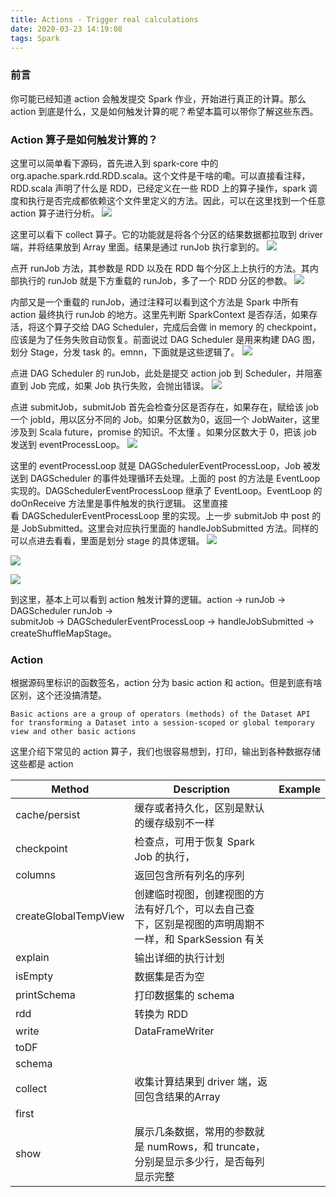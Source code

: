 ```yaml
---
title: Actions - Trigger real calculations
date: 2020-03-23 14:19:08
tags: Spark
---
```

### 前言
你可能已经知道 action 会触发提交 Spark 作业，开始进行真正的计算。那么 action 到底是什么，又是如何触发计算的呢？希望本篇可以带你了解这些东西。
<!--more-->
### Action 算子是如何触发计算的？
这里可以简单看下源码，首先进入到 spark-core 中的 org.apache.spark.rdd.RDD.scala。这个文件是干啥的嘞。可以直接看注释，RDD.scala 声明了什么是 RDD，已经定义在一些 RDD 上的算子操作，spark 调度和执行是否完成都依赖这个文件里定义的方法。因此，可以在这里找到一个任意 action 算子进行分析。
![](https://tva1.sinaimg.cn/large/00831rSTly1gd46hfy7xgj313w0nugsi.jpg)

这里可以看下 collect 算子。它的功能就是将各个分区的结果数据都拉取到 driver 端，并将结果放到 Array 里面。结果是通过 runJob 执行拿到的。
![](https://tva1.sinaimg.cn/large/00831rSTly1gd46i0he7kj311a08udhj.jpg)

点开 runJob 方法，其参数是 RDD 以及在 RDD 每个分区上上执行的方法。其内部执行的 runJob 就是下方重载的 runJob，多了一个 RDD 分区的参数。
![](https://tva1.sinaimg.cn/large/00831rSTly1gd46i82tv5j315c0n8afb.jpg)

内部又是一个重载的 runJob，通过注释可以看到这个方法是 Spark 中所有 action 最终执行 runJob 的地方。这里先判断 SparkContext 是否存活，如果存活，将这个算子交给 DAG Scheduler，完成后会做 in memory 的 checkpoint，应该是为了任务失败自动恢复。前面说过 DAG Scheduler 是用来构建 DAG 图，划分 Stage，分发 task 的。emnn，下面就是这些逻辑了。
![](https://tva1.sinaimg.cn/large/00831rSTly1gd46ih7vq4j314g0o4dm1.jpg)

点进 DAG Scheduler 的 runJob，此处是提交 action job 到 Scheduler，并阻塞直到 Job 完成，如果 Job 执行失败，会抛出错误。
![](https://tva1.sinaimg.cn/large/00831rSTly1gd46itxgrij318n0u0guf.jpg)

点进 submitJob，submitJob 首先会检查分区是否存在，如果存在，赋给该 job 一个 jobId，用以区分不同的 Job。如果分区数为0，返回一个 JobWaiter，这里涉及到 Scala future，promise 的知识。不太懂 。如果分区数大于 0，把该 job 发送到 eventProcessLoop。
![](https://tva1.sinaimg.cn/large/00831rSTly1gd46j8jfnbj308c070mx7.jpg)


这里的 eventProcessLoop 就是 DAGSchedulerEventProcessLoop，Job 被发送到 DAGScheduler 的事件处理循环去处理。上面的 post 的方法是 EventLoop 实现的。DAGSchedulerEventProcessLoop 继承了 EventLoop。EventLoop 的 doOnReceive 方法里是事件触发的执行逻辑。 这里直接看 DAGSchedulerEventProcessLoop 里的实现。上一步 submitJob 中 post 的是 JobSubmitted。这里会对应执行里面的 handleJobSubmitted 方法。同样的可以点进去看看，里面是划分 stage 的具体逻辑。
![](https://tva1.sinaimg.cn/large/00831rSTly1gd46jk2stdj317402uwf7.jpg)

![](https://tva1.sinaimg.cn/large/00831rSTly1gd46juctasj317c07uta4.jpg)

![](https://tva1.sinaimg.cn/large/00831rSTly1gd46k1j03mj315l0u0do0.jpg)

到这里，基本上可以看到 action 触发计算的逻辑。action → runJob → DAGScheduler runJob → submitJob → DAGSchedulerEventProcessLoop → handleJobSubmitted → createShuffleMapStage。

### Action
根据源码里标识的函数签名，action 分为 basic action 和 action。但是到底有啥区别，这个还没搞清楚。
```
Basic actions are a group of operators (methods) of the Dataset API for transforming a Dataset into a session-scoped or global temporary view and other basic actions 
```

这里介绍下常见的 action 算子，我们也很容易想到，打印，输出到各种数据存储这些都是 action

|Method	|Description	|Example|
|-------|-----------|---------|
|cache/persist	|缓存或者持久化，区别是默认的缓存级别不一样	|
|checkpoint	|检查点，可用于恢复 Spark Job 的执行，	
|columns	|返回包含所有列名的序列	
|createGlobalTempView	|创建临时视图，创建视图的方法有好几个，可以去自己查下，区别是视图的声明周期不一样，和 SparkSession 有关	
|explain	|输出详细的执行计划	
|isEmpty	|数据集是否为空	
|printSchema	|打印数据集的 schema	
|rdd	|转换为 RDD	
|write	|DataFrameWriter	
|toDF	|
|schema	|
|collect	|收集计算结果到 driver 端，返回包含结果的Array	
|first	|
|show	|展示几条数据，常用的参数就是 numRows，和 truncate，分别是显示多少行，是否每列显示完整	
